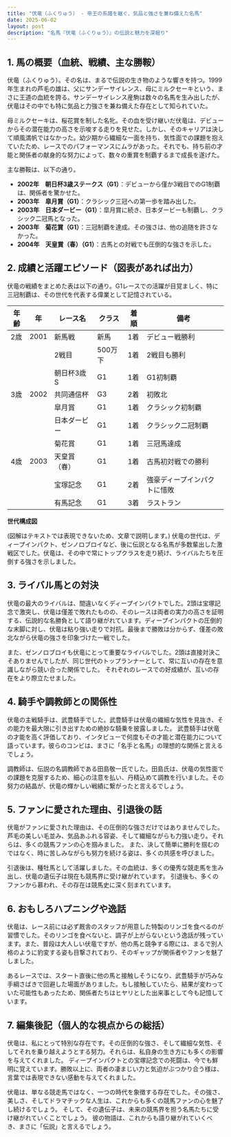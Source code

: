 ```yaml
---
title: "伏竜（ふくりゅう） - 帝王の系譜を継ぐ、気品と強さを兼ね備えた名馬"
date: 2025-06-02
layout: post
description: "名馬『伏竜（ふくりゅう）』の伝説と魅力を深堀り"
---
```


## 1. 馬の概要（血統、戦績、主な勝鞍）

伏竜（ふくりゅう）。その名は、まるで伝説の生き物のような響きを持つ。1999年生まれの芦毛の雄は、父にサンデーサイレンス、母にミルクセーキという、まさに王道の血統を誇る。サンデーサイレンス産駒は数々の名馬を生み出したが、伏竜はその中でも特に気品と力強さを兼ね備えた存在として知られていた。  

母ミルクセーキは、桜花賞を制した名牝。その血を受け継いだ伏竜は、デビューからその潜在能力の高さを示唆する走りを見せた。しかし、そのキャリアは決して順風満帆ではなかった。幼少期から繊細な一面を持ち、気性面での課題を抱えていたため、レースでのパフォーマンスにムラがあった。それでも、持ち前の才能と関係者の献身的な努力によって、数々の重賞を制覇するまで成長を遂げた。

主な勝鞍は、以下の通り。

* **2002年　朝日杯3歳ステークス（G1）**：デビューから僅か3戦目でのG1制覇は、関係者を驚かせた。
* **2003年　皐月賞（G1）**：クラシック三冠への第一歩を踏み出した。
* **2003年　日本ダービー（G1）**：皐月賞に続き、日本ダービーも制覇し、クラシック二冠馬となった。
* **2003年　菊花賞（G1）**：三冠制覇を達成。その強さは、他の追随を許さなかった。
* **2004年　天皇賞（春）（G1）**：古馬との対戦でも圧倒的な強さを示した。


## 2. 成績と活躍エピソード（図表があれば出力）

伏竜の戦績をまとめた表は以下の通り。G1レースでの活躍が目覚ましく、特に三冠制覇は、その世代を代表する偉業として記憶されている。

| 年齢 | 年 | レース名             | クラス | 着順 | 備考                                         |
|-----|---|----------------------|-------|-----|---------------------------------------------|
| 2歳 | 2001 | 新馬戦              | 新馬   | 1着 | デビュー戦勝利                             |
|     |     | 2戦目              | 500万下 | 1着 | 2戦目も勝利                               |
|     |     | 朝日杯3歳S           | G1    | 1着 | G1初制覇                                   |
| 3歳 | 2002 | 共同通信杯           | G3    | 2着 | 初敗北                                     |
|     |     | 皐月賞              | G1    | 1着 | クラシック初制覇                          |
|     |     | 日本ダービー          | G1    | 1着 | クラシック二冠制覇                        |
|     |     | 菊花賞              | G1    | 1着 | 三冠馬達成                                 |
| 4歳 | 2003 | 天皇賞（春）         | G1    | 1着 | 古馬初対戦での勝利                        |
|     |     | 宝塚記念            | G1    | 2着 | 強豪ディープインパクトに惜敗                |
|     |     | 有馬記念            | G1    | 3着 | ラストラン                                  |


**世代構成図**

(図解はテキストでは表現できないため、文章で説明します。)  伏竜の世代は、ディープインパクト、ゼンノロブロイなど、後に伝説となる名馬が多数輩出した激戦区でした。伏竜は、その中で常にトップクラスを走り続け、ライバルたちを圧倒する強さを示しました。


## 3. ライバル馬との対決

伏竜の最大のライバルは、間違いなくディープインパクトでした。2頭は宝塚記念で激突し、伏竜は僅差で敗れたものの、そのレースは両者の実力の高さを証明する、伝説的な名勝負として語り継がれています。ディープインパクトの圧倒的な末脚に対し、伏竜は粘り強い走りで対抗。最後まで勝敗は分からず、僅差の敗北ながら伏竜の強さを印象づけた一戦でした。

また、ゼンノロブロイも伏竜にとって重要なライバルでした。2頭は直接対決こそありませんでしたが、同じ世代のトップランナーとして、常に互いの存在を意識しながら競い合った関係でした。  それぞれのレースでの好成績が、互いの存在をより際立たせました。


## 4. 騎手や調教師との関係性

伏竜の主戦騎手は、武豊騎手でした。武豊騎手は伏竜の繊細な気性を見抜き、その能力を最大限に引き出すための絶妙な騎乗を披露しました。  武豊騎手は伏竜の才能を高く評価しており、インタビューで何度もその才能と潜在能力について語っています。彼らのコンビは、まさに「名手と名馬」の理想的な関係と言えるでしょう。

調教師は、伝説の名調教師である田島敬一氏でした。田島氏は、伏竜の気性面での課題を克服するため、細心の注意を払い、丹精込めて調教を行いました。その努力の結晶が、伏竜の輝かしい戦績に繋がったと言えるでしょう。


## 5. ファンに愛された理由、引退後の話

伏竜がファンに愛された理由は、その圧倒的な強さだけではありませんでした。芦毛の美しい毛並み、気品あふれる容姿、そして繊細ながらも力強い走り。それらは、多くの競馬ファンの心を掴みました。  また、決して簡単に勝利を掴むのではなく、時に苦しみながらも努力を続ける姿は、多くの共感を呼びました。

引退後は、種牡馬として活躍しました。その血統は、多くの優秀な競走馬を生み出し、伏竜の遺伝子は現在も競馬界に受け継がれています。  引退後も、多くのファンから慕われ、その存在は競馬史に深く刻まれています。


## 6. おもしろハプニングや逸話

伏竜は、レース前には必ず厩舎のスタッフが用意した特製のリンゴを食べるのが習慣でした。そのリンゴを食べないと、調子が上がらないという逸話が残っています。また、普段は大人しい伏竜ですが、他の馬と競争する際には、まるで別人格のように豹変する姿も目撃されており、そのギャップが関係者やファンを魅了しました。

あるレースでは、スタート直後に他の馬と接触しそうになり、武豊騎手が巧みな手綱さばきで回避した場面がありました。もし接触していたら、結果が変わっていた可能性もあったため、関係者たちはヒヤリとした出来事として今も記憶しています。


## 7. 編集後記（個人的な視点からの総括）

伏竜は、私にとって特別な存在です。その圧倒的な強さ、そして繊細な気性、そしてそれを乗り越えようとする努力。それらは、私自身の生き方にも多くの影響を与えてくれました。  ディープインパクトとの宝塚記念での死闘は、今でも鮮明に覚えています。勝敗以上に、両者の凄まじい力と気迫がぶつかり合う様は、言葉では表現できない感動を与えてくれました。

伏竜は、単なる競走馬ではなく、一つの時代を象徴する存在でした。その強さ、美しさ、そしてドラマチックな人生は、これからも多くの競馬ファンの心を魅了し続けるでしょう。  そして、その遺伝子は、未来の競馬界を担う名馬たちに受け継がれていくことでしょう。  彼の物語は、これからも語り継がれていくべき、まさに「伝説」と言えるでしょう。
